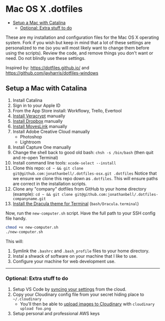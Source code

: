 # Mac OS X .dotfiles

<!-- TOC depthFrom:2 orderedList:false -->

- [Setup a Mac with Catalina](#setup-a-mac-with-catalina)
  - [Optional: Extra stuff to do](#optional-extra-stuff-to-do)

<!-- /TOC -->

These are my installation and configuration files for the Mac OS X operating system. Fork if you wish but keep in mind that a lot of these settings are personalized to me (so you will most likely want to change them before using the scripts). Review the code, and remove things you don't want or need. Do not blindly use these settings.

Inspired by: <https://dotfiles.github.io/> and <https://github.com/jayharris/dotfiles-windows>

## Setup a Mac with Catalina

1. Install Catalina
1. Sign in to your Apple ID
1. From the App Store install: Workflowy, Trello, Evertool
1. [Install Veracrypt](https://www.veracrypt.fr/en/Downloads.html) manually
1. [Install Dropbox](https://www.dropbox.com/install) manually
1. [Install MovesLink](http://moveslink.static.movescount.com/mac/download.htm?_ga=2.58506541.663209658.1576552893-189153876.1576552893) manually
1. Install Adobe Creative Cloud manually
    - Photoshop
    - Lightroom
1. Install Capture One manually
1. Change the shell back to good old bash: `chsh -s /bin/bash` (then quit and re-open Terminal)
1. Install command line tools: `xcode-select --install`
1. Clone this repo: `cd ~ && git clone git@github.com:jonathanbell/.dotfiles-osx.git .dotfiles` Notice that we ensure we clone this repo down as `.dotfiles`. This will ensure paths are correct in the installation scripts.
1. Clone any "company" dotfiles from GitHub to your home directory (example): `cd ~ && git clone git@github.com:jonathanbell/.dotfiles-companyname.git`
1. [Install the Dracula theme for Terminal](https://draculatheme.com/terminal/) (`bash/Dracula.terminal`)

Now, run the `new-computer.sh` script. Have the full path to your SSH config file handy.

```bash
chmod +x new-computer.sh
./new-computer.sh
```

This will:

1. Symlink the `.bashrc` and `.bash_profile` files to your home directory.
2. Instal a shwack of software on your machine that I like to use.
3. Configure your machine for web development use.

---

### Optional: Extra stuff to do

1. Setup VS Code by [syncing your settings](https://marketplace.visualstudio.com/items?itemName=Shan.code-settings-sync) from the cloud.
1.  Copy your Cloudinary config file from your secret hiding place to `~/.cloudinary`
    - You'll then be able to [upload images to Cloudinary](https://www.npmjs.com/package/cloudinary-cli#upload) with `cloudinary upload foo.png`
1.  Setup personal and professional AWS keys
